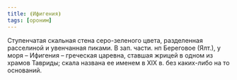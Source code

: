 ```yaml
---
title: ⦗Ифигения⦘
tags: [ороним]
---
```


Ступенчатая скальная стена серо-зеленого цвета, разделенная расселиной и
увенчанная пиками. В зап. части. нп Береговое (Ялт.), у моря – Ифигения –
греческая царевна, ставшая жрицей в одном из храмов Тавриды; скала названа ее
именем в ХIХ в. без каких-либо на то оснований.
